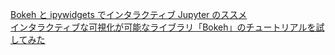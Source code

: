 
[Bokeh と ipywidgets でインタラクティブ Jupyter のススメ](https://akiyoko.hatenablog.jp/entry/2017/12/22/152504)  
[インタラクティブな可視化が可能なライブラリ「Bokeh」のチュートリアルを試してみた](https://dev.classmethod.jp/articles/bokeh-tutorial/)
